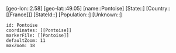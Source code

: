 ﻿---
location: [49.05,2.58]
mapzoom: [7,12] 
mapmarker: city 
type: City
tags:
- geo/City


SpocWebEntityId: 33450
isDeleted: false
confidential: public

---
[geo-lon::2.58]
[geo-lat::49.05]
[name::Pontoise]
[State::]
[Country::[[France]]]
[StateId::]
[Population::]
[Unknown::]


```leaflet
id: Pontoise
coordinates: [[Pontoise]]
markerFile: [[Pontoise]]
defaultZoom: 11 
maxZoom: 18
```
